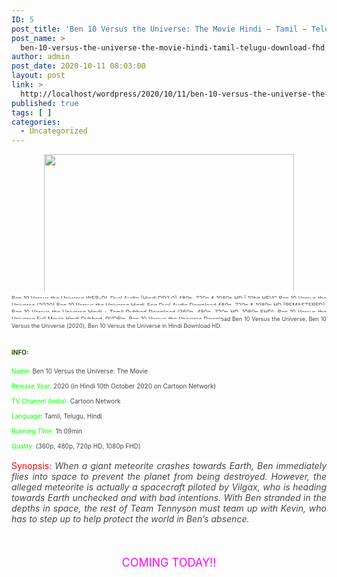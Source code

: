 ```yaml
---
ID: 5
post_title: 'Ben 10 Versus the Universe: The Movie Hindi – Tamil – Telugu Download FHD'
post_name: >
  ben-10-versus-the-universe-the-movie-hindi-tamil-telugu-download-fhd
author: admin
post_date: 2020-10-11 08:03:00
layout: post
link: >
  http://localhost/wordpress/2020/10/11/ben-10-versus-the-universe-the-movie-hindi-tamil-telugu-download-fhd/
published: true
tags: [ ]
categories:
  - Uncategorized
---
```

</p>
<div class="separator" style="clear: both; text-align: center;"><a href="https://1.bp.blogspot.com/-DkUQtQRJBUI/X4K638Sr6KI/AAAAAAAADJw/zXjJXBTLsGs06DDzZ6u76QeuJp3gsyFDQCLcBGAsYHQ/s2048/Ben10vsTheUniverse_{cc12359f2e95e552e186e4de70c84d5cbcf99205a26c61ac9b84937885664646}25E2{cc12359f2e95e552e186e4de70c84d5cbcf99205a26c61ac9b84937885664646}2584{cc12359f2e95e552e186e4de70c84d5cbcf99205a26c61ac9b84937885664646}25A2-{cc12359f2e95e552e186e4de70c84d5cbcf99205a26c61ac9b84937885664646}25C2{cc12359f2e95e552e186e4de70c84d5cbcf99205a26c61ac9b84937885664646}25A9-2020-Cartoon-Network.-A-WarnerMedia-Company.-All-Rights-Reserved.png" style="margin-left: 1em; margin-right: 1em; text-align: center;"><img loading="lazy" border="0" data-original-height="1153" data-original-width="2048" height="225" src="https://1.bp.blogspot.com/-DkUQtQRJBUI/X4K638Sr6KI/AAAAAAAADJw/zXjJXBTLsGs06DDzZ6u76QeuJp3gsyFDQCLcBGAsYHQ/w400-h225/Ben10vsTheUniverse_{cc12359f2e95e552e186e4de70c84d5cbcf99205a26c61ac9b84937885664646}25E2{cc12359f2e95e552e186e4de70c84d5cbcf99205a26c61ac9b84937885664646}2584{cc12359f2e95e552e186e4de70c84d5cbcf99205a26c61ac9b84937885664646}25A2-{cc12359f2e95e552e186e4de70c84d5cbcf99205a26c61ac9b84937885664646}25C2{cc12359f2e95e552e186e4de70c84d5cbcf99205a26c61ac9b84937885664646}25A9-2020-Cartoon-Network.-A-WarnerMedia-Company.-All-Rights-Reserved.png" width="400" /></a></div>
<div style="text-align: justify;"><span style="background-color: white; color: #444444; font-family: "Open Sans"; font-weight: 600; text-align: left;"><span style="font-size: xx-small;">Ben 10 Versus the Universe WEB-DL Dual Audio [Hindi DD2.0] 480p, 720p &#038; 1080p HD | 10bit HEVC,Ben 10 Versus the Universe (2020),Ben 10 Versus the Universe Hindi-Eng Dual Audio Download 480p, 720p &#038; 1080p HD [REMASTERED], Ben 10 Versus the Universe Hindi + Tamil Dubbed Download (360p, 480p, 720p HD, 1080p FHD), Ben 10 Versus the Universe Full Movie Hindi Dubbed, DVDRip, Ben 10 Versus the Universe Download Ben 10 Versus the Universe, Ben 10 Versus the Universe (2020), Ben 10 Versus the Universe in Hindi Download HD.</span></span></div>
<div style="text-align: justify;"><span style="background-color: white; color: #444444; font-family: "Open Sans"; font-weight: 600; text-align: left;"><span><a name='more'></a></span><span style="font-size: xx-small;"><br /></span></span></div>
<h4 style="text-align: justify;"><span style="background-color: white; font-family: "Open Sans"; font-weight: 600; text-align: left;"><span style="color: #274e13; font-size: x-small;">INFO:</span></span></h4>
<div style="text-align: justify;"><span style="font-size: x-small;"><span style="background-color: white; font-family: "Open Sans"; font-weight: 600; text-align: start;"><span style="color: #04ff00;">Name:</span></span><span style="background-color: white; color: #444444; font-family: "Open Sans"; font-weight: 600; text-align: start;">&nbsp;Ben 10 Versus the Universe: The Movie</span></span></div>
<div style="text-align: justify;"><span style="background-color: white; color: #444444; font-family: "Open Sans"; font-weight: 600; text-align: start;"><span style="font-size: x-small;"><br /></span></span></div>
<div style="text-align: justify;"><span style="font-size: x-small;"><span style="background-color: white; font-family: "Open Sans"; font-weight: 600; text-align: start;"><span style="color: #04ff00;">Release Year:</span></span><span style="background-color: white; color: #444444; font-family: "Open Sans"; font-weight: 600; text-align: start;">&nbsp;2020 (in Hindi 10th October 2020 on Cartoon Network)</span></span></div>
<div style="text-align: justify;"><span style="background-color: white; color: #444444; font-family: "Open Sans"; font-weight: 600; text-align: start;"><span style="font-size: x-small;"><br /></span></span></div>
<div style="text-align: justify;"><span style="font-size: x-small;"><span style="background-color: white; font-family: "Open Sans"; font-weight: 600; text-align: start;"><span style="color: #04ff00;">TV Channel (India):</span></span><span style="background-color: white; color: #444444; font-family: "Open Sans"; font-weight: 600; text-align: start;">&nbsp;Cartoon Network</span></span></div>
<div style="text-align: justify;"><span style="background-color: white; color: #444444; font-family: "Open Sans"; font-weight: 600; text-align: start;"><span style="font-size: x-small;"><br /></span></span></div>
<div style="text-align: justify;"><span style="font-size: x-small;"><span style="background-color: white; font-family: "Open Sans"; font-weight: 600; text-align: start;"><span style="color: #04ff00;">Language</span></span><span style="background-color: white; color: #444444; font-family: "Open Sans"; font-weight: 600; text-align: start;">:&nbsp;Tamil, Telugu, Hindi</span></span></div>
<div style="text-align: justify;"><span style="background-color: white; color: #444444; font-family: "Open Sans"; font-weight: 600; text-align: start;"><span style="font-size: x-small;"><br /></span></span></div>
<div style="text-align: justify;"><span style="font-size: x-small;"><span style="background-color: white; font-family: "Open Sans"; font-weight: 600; text-align: start;"><span style="color: #04ff00;">Running Time:</span></span><span style="background-color: white; color: #444444; font-family: "Open Sans"; font-weight: 600; text-align: start;">&nbsp;1h 09min</span></span></div>
<div style="text-align: justify;"><span style="background-color: white; color: #444444; font-family: "Open Sans"; font-weight: 600; text-align: start;"><span style="font-size: x-small;"><br /></span></span></div>
<div style="text-align: justify;"><span style="font-size: x-small;"><span style="background-color: white; font-family: "Open Sans"; font-weight: 600; text-align: start;"><span style="color: #04ff00;">Quality:&nbsp;</span></span><span style="background-color: white; color: #444444; font-family: "Open Sans"; font-weight: 600; text-align: start;">(360p, 480p, 720p HD, 1080p FHD)</span></span></div>
<div style="text-align: justify;"><span style="background-color: white; color: #444444; font-family: "Open Sans"; font-size: 16px; font-weight: 600; text-align: start;"><br /></span></div>
<div style="text-align: justify;"><span style="background-color: white; font-family: "Open Sans"; font-size: 16px; font-weight: 600; text-align: start;"><span style="color: red;">Synopsis:</span></span><span style="background-color: white; color: #444444; font-family: "Open Sans"; font-size: 16px; font-weight: 600; text-align: start;">&nbsp;<i>When a giant meteorite crashes towards&nbsp;Earth,&nbsp;Ben&nbsp;immediately flies into space to prevent the planet from being destroyed. However, the alleged meteorite is actually a spacecraft piloted by&nbsp;Vilgax, who is heading towards Earth unchecked and with bad intentions. With Ben stranded in the depths in space, the rest of&nbsp;Team Tennyson&nbsp;must team up with&nbsp;Kevin, who has to step up to help protect the world in Ben’s absence.</i></span></div>
<div style="text-align: justify;"><span style="background-color: white; color: #444444; font-family: "Open Sans"; font-size: 16px; font-weight: 600; text-align: start;"><i><br /></i></span></div>
<div style="text-align: justify;"><span style="background-color: white; color: #444444; font-family: "Open Sans"; font-size: 16px; font-weight: 600; text-align: start;"><i><br /></i></span></div>
<div style="text-align: justify;"><span style="background-color: white; color: #444444; font-family: "Open Sans"; font-size: 16px; font-weight: 600; text-align: start;"><i><br /></i></span></div>
<div style="text-align: center;"><span style="background-color: white; font-family: "Open Sans"; font-weight: 600; text-align: start;"><span style="color: #ff00fe; font-size: large;">COMING TODAY!!</span></span></div>
<div style="text-align: justify;"><span style="background-color: white; color: #444444; font-family: "Open Sans"; font-size: 16px; font-weight: 600; text-align: start;"><i><br /></i></span></div>
<div style="text-align: justify;"><span style="background-color: white; color: #444444; font-family: "Open Sans"; font-size: 16px; font-weight: 600; text-align: start;"><i><br /></i></span></div></p>
